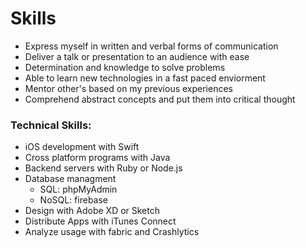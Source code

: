 # Skills

* Express myself in written and verbal forms of communication
* Deliver a talk or presentation to an audience with ease
* Determination and knowledge to solve problems
* Able to learn new technologies in a fast paced enviorment
* Mentor other's based on my previous experiences
* Comprehend abstract concepts and put them into critical thought


### Technical Skills:
* iOS development with Swift
* Cross platform programs with Java
* Backend servers with Ruby or Node.js
* Database managment
  * SQL: phpMyAdmin
  * NoSQL: firebase
* Design with Adobe XD or Sketch
* Distribute Apps with iTunes Connect
* Analyze usage with fabric and Crashlytics
